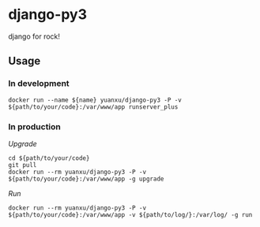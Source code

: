 # django-py3
django for rock!


## Usage

### In development

```
docker run --name ${name} yuanxu/django-py3 -P -v ${path/to/your/code}:/var/www/app runserver_plus
```

### In production

*Upgrade*

```
cd ${path/to/your/code}
git pull
docker run --rm yuanxu/django-py3 -P -v ${path/to/your/code}:/var/www/app -g upgrade
```

*Run*

```
docker run --rm yuanxu/django-py3 -P -v ${path/to/your/code}:/var/www/app -v ${path/to/log/}:/var/log/ -g run
```